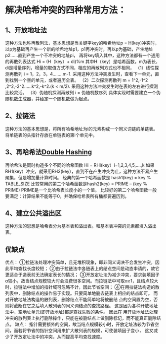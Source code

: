 

# 解决哈希冲突的四种常用方法：

## 1、开放地址法
这种方法也称再散列法，基本思想是当关键字key的哈希地址p = H(key)冲突时，
以p为基础再产生一个新的哈希地址p1，p1再冲突时，再以p为基础，产生地址p2……直到产生一个不冲突的地址pi，
再将key填入其中，这种方法都有一个通用的再散列表达式
Hi = (H（key）+ di)%m
其中H（key）是哈希函数，m为表长，di是增量序列，增量的取值方式不同，相应的再散列方式也不相同，
（1）线性探测再散列
i = 1，2，3，4……..m-1.
采用这种方法冲突发生时，查看下一单元，直到找到一个空的单元，或者遍历全表。
（2）二次探测再散列
m = 1^2,-1^2 ,2^2,-2^2……k^2,-k^2.(k < m/2).
采用这种方法冲突发生时在表的左右进行探测比较灵活。
（3）伪随机探测再散列
i = 伪随机数序列
具体实现时需要建立一个伪随机数生成器，并给定一个随机数做为起点。

## 2、拉链法
这种方法的基本思想是，将所有哈希地址为i的元素构成一个同义词链的单链表。将单链表的头指针存放在单链表的第i个单元中。

## 3、再哈希法[Double Hashing](https://www.geeksforgeeks.org/double-hashing/)
再哈希法是同时构造多个不同的哈希函数
Hi = RHi(key）i=1,2,3,4,5,….,k
如果RH1(key）冲突，就采用RH2(key），直到不在产生冲突为止，这种方法不易产生聚集，但是增加量计算时间。
经典的第一个哈希函数是 hash1(key) = key % TABLE_SIZE
比较常用的第二个哈希函数是hash2(key) = PRIME – (key % PRIME) 
PRIME是一个比哈希表长度小的一个值。
比较好的第二个哈希函数一般要满足：计算结果不能等于0，并确保哈希表所有桶都要遍历到。

## 4、建立公共溢出区
这种方法的思想是哈希表分为基本表和溢出表。和基本表冲突的元素都填入溢出表。

## 优缺点
优点：
①拉链法处理冲突简单，且无堆积现象，即非同义词决不会发生冲突，因此平均查找长度较短；
②由于拉链法中各链表上的结点空间是动态申请的，故它更适合于造表前无法确定表长的情况；
③开放定址法为减少冲突，要求装填因子α较小，故当结点规模较大时会浪费很多空间。而拉链法中可取α≥1，且结点较大时，拉链法中增加的指针域可忽略不计，因此节省空间；
④在用拉链法构造的散列表中，删除结点的操作易于实现。只要简单地删去链表上相应的结点即可。
而对开放地址法构造的散列表，删除结点不能简单地将被删结 点的空间置为空，否则将截断在它之后填人散列表的同义词结点的查找路径。
这是因为各种开放地址法中，空地址单元(即开放地址)都是查找失败的条件。
因此在 用开放地址法处理冲突的散列表上执行删除操作，只能在被删结点上做删除标记，而不能真正删除结点。
缺点：
指针需要额外的空间，故当结点规模较小时，开放定址法较为节省空间，而若将节省的指针空间用来扩大散列表的规模，可使装填因子变小，
这又减少了开放定址法中的冲突，从而提高平均查找速度。




